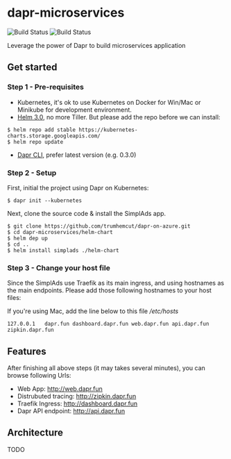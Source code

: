 # dapr-microservices

![Build Status](https://github.com/trumhemcut/dapr-microservices/workflows/simplads-api/badge.svg) ![Build Status](https://github.com/trumhemcut/dapr-microservices/workflows/simplads-vue/badge.svg)

Leverage the power of Dapr to build microservices application

## Get started

### Step 1 - Pre-requisites

- Kubernetes, it's ok to use Kubernetes on Docker for Win/Mac or Minikube for development environment.
- [Helm 3.0](https://github.com/helm/helm/releases), no more Tiller. But please add the repo before we can install:
```
$ helm repo add stable https://kubernetes-charts.storage.googleapis.com/
$ helm repo update
```
- [Dapr CLI](https://github.com/dapr/cli), prefer latest version (e.g. 0.3.0)

### Step 2 - Setup

First, initial the project using Dapr on Kubernetes:

```
$ dapr init --kubernetes
```

Next, clone the source code & install the SimplAds app.

```
$ git clone https://github.com/trumhemcut/dapr-on-azure.git
$ cd dapr-microservices/helm-chart
$ helm dep up
$ cd ..
$ helm install simplads ./helm-chart

```

### Step 3 - Change your host file

Since the SimplAds use Traefik as its main ingress, and using hostnames as the main endpoints. Please add those following hostnames to your host files:

If you're using Mac, add the line below to this file _/etc/hosts_

```
127.0.0.1   dapr.fun dashboard.dapr.fun web.dapr.fun api.dapr.fun zipkin.dapr.fun
```

## Features

After finishing all above steps (it may takes several minutes), you can browse following Urls:

- Web App: http://web.dapr.fun
- Distrubuted tracing: http://zipkin.dapr.fun
- Traefik Ingress: http://dashboard.dapr.fun
- Dapr API endpoint: http://api.dapr.fun

## Architecture

TODO
